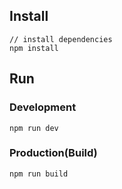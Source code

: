 

## Install
```bush
// install dependencies
npm install
```
## Run
### Development
```bush
npm run dev
```
### Production(Build)
```bush
npm run build
```

